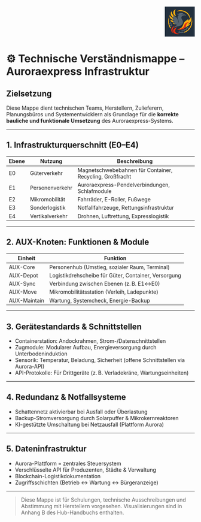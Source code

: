 <p align="right">
  <img src="./Auroraexpress_Boden_Logo.png" alt="Auroraexpress Logo" height="80">
</p>
<!--
Autor: Fabio Weidner
Version: 1.0
Sektion: Infrastruktur – Auroraexpress
Veröffentlichung: April 2025
-->

# ⚙️ Technische Verständnismappe – Auroraexpress Infrastruktur

## Zielsetzung
Diese Mappe dient technischen Teams, Herstellern, Zulieferern, Planungsbüros und Systementwicklern als Grundlage für die **korrekte bauliche und funktionale Umsetzung** des Auroraexpress-Systems.

---

## 1. Infrastrukturquerschnitt (E0–E4)

| Ebene | Nutzung | Beschreibung |
|-------|---------|--------------|
| E0 | Güterverkehr | Magnetschwebebahnen für Container, Recycling, Großfracht |
| E1 | Personenverkehr | Auroraexpress-Pendelverbindungen, Schlafmodule |
| E2 | Mikromobilität | Fahrräder, E-Roller, Fußwege |
| E3 | Sonderlogistik | Notfallfahrzeuge, Rettungsinfrastruktur |
| E4 | Vertikalverkehr | Drohnen, Luftrettung, Expresslogistik |

---

## 2. AUX-Knoten: Funktionen & Module

| Einheit | Funktion |
|--------|----------|
| AUX-Core | Personenhub (Umstieg, sozialer Raum, Terminal) |
| AUX-Depot | Logistikdrehscheibe für Güter, Container, Versorgung |
| AUX-Sync | Verbindung zwischen Ebenen (z. B. E1↔E0) |
| AUX-Move | Mikromobilitätsstation (Verleih, Ladepunkte) |
| AUX-Maintain | Wartung, Systemcheck, Energie-Backup |

---

## 3. Gerätestandards & Schnittstellen

- Containerstation: Andockrahmen, Strom-/Datenschnittstellen
- Zugmodule: Modularer Aufbau, Energieversorgung durch Unterbodeninduktion
- Sensorik: Temperatur, Beladung, Sicherheit (offene Schnittstellen via Aurora-API)
- API-Protokolle: Für Drittgeräte (z. B. Verladekräne, Wartungseinheiten)

---

## 4. Redundanz & Notfallsysteme

- Schattennetz aktivierbar bei Ausfall oder Überlastung
- Backup-Stromversorgung durch Solarpuffer & Mikrokernreaktoren
- KI-gestützte Umschaltung bei Netzausfall (Plattform Aurora)

---

## 5. Dateninfrastruktur

- Aurora-Plattform = zentrales Steuersystem
- Verschlüsselte API für Produzenten, Städte & Verwaltung
- Blockchain-Logistikdokumentation
- Zugriffsschichten (Betrieb ↔ Wartung ↔ Bürgeranzeige)

---

> Diese Mappe ist für Schulungen, technische Ausschreibungen und Abstimmung mit Herstellern vorgesehen. Visualisierungen sind in Anhang B des Hub-Handbuchs enthalten.
